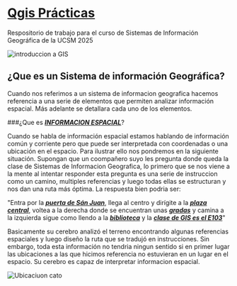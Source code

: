 # <ins>Qgis Prácticas<ins>
Respositorio de trabajo para el curso de Sistemas de Información Geográfica de la UCSM 2025

![introduccion a GIS](https://github.com/RealGuyab/Qgis/blob/main/imagenes/geographic-information-system-vector.jpg)

## ¿Que es un Sistema de información Geográfica?
Cuando nos referimos a un sistema de informacion geografica hacemos referencia a una serie de elementos que permiten analizar información espacial. Más adelante se detallara cada uno de los elementos.

###¿Que es ***<ins>INFORMACION ESPACIAL<ins>***?

Cuando se habla de información espacial estamos hablando de información común y corriente pero que puede ser interpretada con coordenadas o una ubicación en el espacio. Para ilustrar ello nos pondremos en la siguiente situación. 
Supongan que un coompañero suyo les pregunta donde queda la clase de Sistemas de Informacion Geografica, lo primero que se nos viene a la mente al intentar responder esta pregunta es una serie de instruccion como un camino, multiples referencias y luego
todas ellas se estructuran y nos dan una ruta más óptima. La respuesta bien podria ser: 

"Entra por la ***<ins>puerta de Sán Juan<ins>***, llega al centro y dirígite a la ***<ins>plaza central<ins>***, voltea a la derecha donde se encuentran unas ***<ins>gradas<ins>*** y camina a la izquierda sigue como llendo a la ***<ins>biblioteca<ins>*** y la ***<ins>clase de GIS es el E103<ins>***" 

Basicamente su cerebro analizó el terreno encontrando algunas referencias espaciales y luego diseño la ruta que se tradujó en instrucciones. Sin embargo, toda esta información no tendria ningun sentido si en primer lugar las ubicaciones a las que hicimos referencia no estuvieran en un lugar en el espacio. Su cerebro es capaz de interpretar informacion espacial.

![Ubicaciuon cato](https://github.com/RealGuyab/Qgis/blob/main/imagenes/ubicacion_cato.png)





